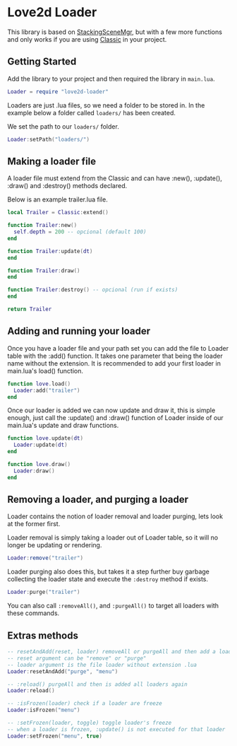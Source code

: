 # Love2d Loader

This library is based on [StackingSceneMgr](https://gitlab.com/V3X3D/love-libs/-/tree/master/StackingSceneMgr), but with a few more functions and only works if you are using [Classic](https://github.com/rxi/classic) in your project.

## Getting Started

Add the library to your project and then required the library in `main.lua`.

```lua
Loader = require "love2d-loader"
```

Loaders are just .lua files, so we need a folder to be stored in. In the example below a folder called `loaders/` has been created. 

We set the path to our `loaders/` folder.

```lua
Loader:setPath("loaders/")
```

## Making a loader file

A loader file must extend from the Classic and can have :new(), :update(), :draw() and :destroy() methods declared.

Below is an example trailer.lua file.

```lua
local Trailer = Classic:extend()

function Trailer:new()
  self.depth = 200 -- opcional (default 100)
end

function Trailer:update(dt)
end

function Trailer:draw()
end

function Trailer:destroy() -- opcional (run if exists)
end

return Trailer
```

## Adding and running your loader

Once you have a loader file and your path set you can add the file to Loader table with the :add() function. It takes one parameter that being the loader name without the extension. It is recommended to add your first loader in main.lua's load() function.

```lua
function love.load()
  Loader:add("trailer")
end
```

Once our loader is added we can now update and draw it, this is simple enough, just call the :update() and :draw() function of Loader inside of our main.lua's update and draw functions.

```lua
function love.update(dt)
  Loader:update(dt)
end

function love.draw()
  Loader:draw()
end
```
## Removing a loader, and purging a loader

Loader contains the notion of loader removal and loader purging, lets look at the former first.

Loader removal is simply taking a loader out of Loader table, so it will no longer be updating or rendering.

```lua
Loader:remove("trailer")
```

Loader purging also does this, but takes it a step further buy garbage collecting the loader state and execute the ``:destroy`` method if exists.

```lua
Loader:purge("trailer")
```

You can also call `:removeAll()`, and `:purgeAll()` to target all loaders with these commands.

## Extras methods

```lua
-- resetAndAdd(reset, loader) removeAll or purgeAll and then add a loader
-- reset argument can be "remove" or "purge"
-- loader argument is the file loader without extension .lua
Loader:resetAndAdd("purge", "menu")

-- :reload() purgeAll and then is added all loaders again
Loader:reload()

-- :isFrozen(loader) check if a loader are freeze
Loader:isFrozen("menu")

-- :setFrozen(loader, toggle) toggle loader's freeze
-- when a loader is frozen, :update() is not executed for that loader
Loader:setFrozen("menu", true)
```
